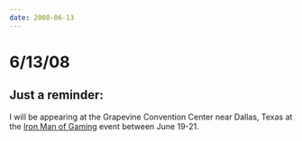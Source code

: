 ```yaml
---
date: 2008-06-13
---
```

# 6/13/08

## Just a reminder:

I will be appearing at the Grapevine Convention Center near Dallas, Texas at the [Iron Man of Gaming](https://web.archive.org/web/20091114225953/http://ironmanofgaming.com/) event between June 19-21.